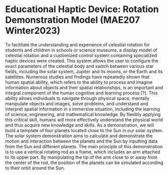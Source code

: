 # Educational Haptic Device: Rotation Demonstration Model (MAE207 Winter2023)
To facilitate the understanding and experience of celestial rotation for students and children in schools or science museums, a display model of celestial rotation and a customized control system containing specialized haptic devices were created. This system allows the user to configure the exact parameters of the celestial body and switch between various star fields, including the solar system, Jupiter and its moons, or the Earth and its satellites. Numerous studies and findings have repeatedly shown that human spatial ability, which refers to the ability to process and imagine information about objects and their spatial relationships, is an important and integral component of the human cognitive and learning process [?]. This ability allows individuals to navigate through physical space, mentally manipulate objects and images, solve problems, and understand and interpret spatial information in s immersive situation, including the learning of science, engineering, and mathematical knowledge. By flexibly applying this critical skill, humans will more effectively understand the physical world and thus acquire new knowledge and skills. As a demonstration, we will build a template of four planets located close to the Sun in our solar system.
The solar system demonstration aims to calculate and demonstrate the motion and interaction between the planets and the Sun by inputting data from the Sun and different planets. The main principle of this demonstration is to use a vertical rotating rod as a frame, which includes an arm attached to its upper part. By manipulating the tip of the arm close to or away from the center of the rod, the position of the planets can be simulated according to their orbit around the Sun.
